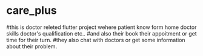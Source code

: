 # care_plus

#this is doctor releted flutter project wehere patient know form home doctor skills doctor's qualification etc..
#and also their book their appoitment or get time for their turn.
#they also chat with doctors or get some information about their problem.


